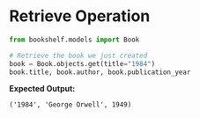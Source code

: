 # Retrieve Operation

```python
from bookshelf.models import Book

# Retrieve the book we just created
book = Book.objects.get(title="1984")
book.title, book.author, book.publication_year
```

**Expected Output:**
```
('1984', 'George Orwell', 1949)
```
